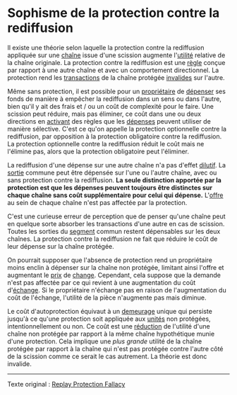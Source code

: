 Sophisme de la protection contre la rediffusion
===============================================

Il existe une théorie selon laquelle la protection contre la rediffusion appliquée sur une [chaîne](ch101-glossary.md#chaîne) issue d'une scission augmente l'[utilité](ch101-glossary.md#utilité) relative de la chaîne originale. La protection contre la rediffusion est une [règle](ch101-glossary.md#règle) conçue par rapport à une autre chaîne et avec un comportement directionnel. La protection rend les [transactions](ch101-glossary.md#transaction) de la chaîne protégée [invalides](ch101-glossary.md#validité) sur l'autre.

Même sans protection, il est possible pour un [propriétaire](ch101-glossary.md#propriétaire) de [dépenser](ch101-glossary.md#dépense) ses fonds de manière à empêcher la rediffusion dans un sens ou dans l'autre, bien qu'il y ait des frais et / ou un coût de complexité pour le faire. Une scission peut réduire, mais pas éliminer, ce coût dans une ou deux directions en [activant](ch101-glossary.md#activation) des règles que les [dépenses](ch101-glossary.md#dépense) peuvent utiliser de manière sélective. C'est ce qu'on appelle la protection optionnelle contre la rediffusion, par opposition à la protection obligatoire contre la rediffusion. La protection optionnelle contre la rediffusion réduit le coût mais ne l'élimine pas, alors que la protection obligatoire peut l'éliminer.

La rediffusion d'une dépense sur une autre chaîne n'a pas d'effet [dilutif](https://fr.wikipedia.org/wiki/Dilution_(finance)). La [sortie](ch101-glossary.md#sortie) commune peut être dépensée sur l'une ou l'autre chaîne, avec ou sans protection contre la rediffusion. **La seule distinction apportée par la protection est que les dépenses peuvent toujours être distinctes sur chaque chaîne sans coût supplémentaire pour celui qui dépense.** L'[offre](ch101-glossary.md#offre) au sein de chaque chaîne n'est pas affectée par la protection.

C'est une curieuse erreur de perception que de penser qu'une chaîne peut en quelque sorte absorber les transactions d'une autre en cas de scission. Toutes les sorties du [segment](ch101-glossary.md#segment) commun restent dépensables sur les deux chaînes. La protection contre la rediffusion ne fait que réduire le coût de leur dépense sur la chaîne protégée.

On pourrait supposer que l'absence de protection rend un propriétaire moins enclin à dépenser sur la chaîne non protégée, limitant ainsi l'offre et augmentant le [prix](ch101-glossary.md#prix) de [change](ch101-glossary.md#échange). Cependant, cela suppose que la demande n'est pas affectée par ce qui revient à une augmentation du coût d'[échange](ch101-glossary.md#commerce). Si le propriétaire n'échange pas en raison de l'augmentation du coût de l'échange, l'utilité de la pièce n'augmente pas mais diminue.

Le coût d'autoprotection équivaut à un [demeurage](https://fr.wikipedia.org/wiki/Demeurage_(finance)) unique qui persiste jusqu'à ce qu'une protection soit appliquée aux [unités](ch101-glossary.md#unité) non protégées, intentionnellement ou non. Ce coût est une [réduction](https://fr.wikipedia.org/wiki/Valeur_actuelle_nette) de l'utilité d'une chaîne non protégée par rapport à la même chaîne hypothétique munie d'une protection. Cela implique une *plus grande* utilité de la chaîne protégée par rapport à la chaîne qui n'est pas protégée contre l'autre côté de la scission comme ce serait le cas autrement. La théorie est donc invalide.

---

Texte original : [Replay Protection Fallacy](https://github.com/libbitcoin/libbitcoin-system/wiki/Replay-Protection-Fallacy)